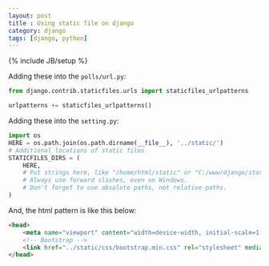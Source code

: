 ```yaml
---
layout: post
title : Using static file on django
category: django
tags: [django, python]
---
```

{% include JB/setup %}

Adding these into the `polls/url.py`:  

```python
from django.contrib.staticfiles.urls import staticfiles_urlpatterns

urlpatterns += staticfiles_urlpatterns()
```

Adding these into the `setting.py`:

```python
import os
HERE = os.path.join(os.path.dirname(__file__), '../static/')
# Additional locations of static files
STATICFILES_DIRS = (
    HERE,
    # Put strings here, like "/home/html/static" or "C:/www/django/static".
    # Always use forward slashes, even on Windows.
    # Don't forget to use absolute paths, not relative paths.
)
```

And, the html pattern is like this below:

```html
<head>
    <meta name="viewport" content="width=device-width, initial-scale=1.0">
    <!-- Bootstrap -->
    <link href="../static/css/bootstrap.min.css" rel="stylesheet" media="screen">
</head>
```

